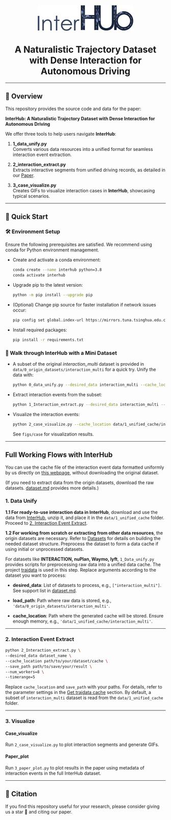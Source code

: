 <div style="text-align: center;">
    <img src="image/logo.png" alt="Logo" style="width: 300px; height: auto;">
</div>

<h1 style="text-align: center;">A Naturalistic Trajectory Dataset with Dense Interaction for Autonomous Driving</h1>

---

## 📖 Overview
This repository provides the source code and data for the paper:

**InterHub: A Naturalistic Trajectory Dataset with Dense Interaction for Autonomous Driving**

We offer three tools to help users navigate **InterHub**:

1. **1_data_unify.py**  
   Converts various data resources into a unified format for seamless interaction event extraction.

2. **2_interaction_extract.py**  
   Extracts interactive segments from unified driving records, as detailed in our [Paper](#citation).

3. **3_case_visualize.py**  
   Creates GIFs to visualize interaction cases in **InterHub**, showcasing typical scenarios.

---

## 🚀 Quick Start

### 🛠️ Environment Setup

Ensure the following prerequisites are satisfied. We recommend using conda for Python environment management.

* Create and activate a conda environment:
  ```bash
  conda create --name interhub python=3.8
  conda activate interhub
  ```

* Upgrade pip to the latest version:
  ```bash
  python -m pip install --upgrade pip
  ```

* (Optional) Change pip source for faster installation if network issues occur:
  ```bash
  pip config set global.index-url https://mirrors.tuna.tsinghua.edu.cn/pypi/web/simple
  ```

* Install required packages:
  ```bash
  pip install -r requirements.txt
  ```

### 🏃 Walk through InterHub with a Mini Dataset

* A subset of the original *interaction_multi* dataset is provided in `data/0_origin_datasets/interaction_multi` for a quick try. Unify the data with:
  ```bash
  python 0_data_unify.py --desired_data interaction_multi --cache_location data/1_unified_cache/interaction_multi --data_dirs data/0_origin_datasets/interaction_multi
  ```

* Extract interaction events from the subset:
  ```bash
  python 1_Interaction_extract.py --desired_data interaction_multi --cache_location data/1_unified_cache/interaction_multi --save_path data/2_extracted_results
  ```

* Visualize the interaction events:
  ```bash
  python 2_case_visualize.py --cache_location data/1_unified_cache/interaction_multi --interaction_idx_info data/2_extracted_results/results.csv --top_n 3
  ```
  See `figs/case` for visualization results.

---

## Full Working Flows with InterHub

You can use the cache file of the interaction event data formatted uniformly by us directly on [this webpage](lianjie), without downloading the original dataset.

(If you need to extract data from the origin datasets, download the raw datasets. [dataset.md](dataset.md) provides more details.)

### 1. Data Unify

**1.1 For ready-to-use interaction data in InterHub**, download and use the data from [InterHub](https://lianjie.link/interhub), unzip it, and place it in the `data/1_unified_cache` folder. Proceed to [2. Interaction Event Extract](#2-interaction-event-extract).

**1.2 For working from scratch or extracting from other data resources**, the origin datasets are necessary. Refer to [Datasets](#datasets) for details on building the needed dataset structure. Preprocess the dataset to form a data cache if using initial or unprocessed datasets.

For datasets like **INTERACTION, nuPlan, Waymo, lyft**, `1_Data_unify.py` provides scripts for preprocessing raw data into a unified data cache. The project [trajdata](https://github.com/NVlabs/trajdata?tab=readme-ov-file#data-preprocessing-optional) is used in this step. Replace arguments according to the dataset you want to process:

- **desired_data**: List of datasets to process, e.g., `["interaction_multi"]`. See support list in [dataset.md](dataset.md).

- **load_path**: Path where raw data is stored, e.g., `'data/0_origin_datasets/interaction_multi'`.

- **cache_location**: Path where the generated cache will be stored. Ensure enough memory, e.g., `'data/1_unified_cache/interaction_multi'`.

---

### 2. Interaction Event Extract

```bash
python 2_Interaction_extract.py \
--desired_data dataset_name \
--cache_location path/to/your/dataset/cache \
--save_path path/to/save/your/result \
--num_workers=8 \
--timerange=5
```

Replace `cache_location` and `save_path` with your paths. For details, refer to the parameter settings in the [Get trajdata cache](#get-trajdata-cache) section. By default, a subset of `interaction_multi` dataset is read from the `data/1_unified_cache` folder.

---

### 3. Visualize  

#### Case_visualize
Run `2_case_visualize.py` to plot interaction segments and generate GIFs.

#### Paper_plot
Run `3_paper_plot.py` to plot results in the paper using metadata of interaction events in the full InterHub dataset.

---

## 📜 Citation
If you find this repository useful for your research, please consider giving us a star 🌟 and citing our paper.



